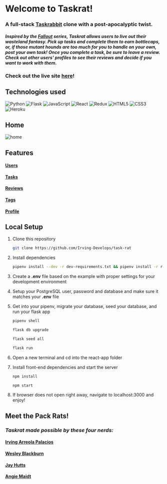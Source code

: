 # Welcome to Taskrat!
### A full-stack [Taskrabbit](https://www.taskrabbit.com/) clone with a post-apocalyptic twist.

#### *Inspired by the [Fallout](https://en.wikipedia.org/wiki/Fallout_(series)) series, Taskrat allows users to live out their wasteland fantasy. Pick up tasks and complete them to earn bottlecaps, or, if those mutant hounds are too much for you to handle on your own, post your own task! Once you complete a task, be sure to leave a review. Check out other users' profiles to see their reviews and decide if you want to work with them.*

### Check out the live site [here](https://task-rat.herokuapp.com/)!

## Technologies used
![Python](https://img.shields.io/badge/python-3670A0?style=for-the-badge&logo=python&logoColor=ffdd54)
![Flask](https://img.shields.io/badge/flask-%23000.svg?style=for-the-badge&logo=flask&logoColor=white)
![JavaScript](https://img.shields.io/badge/javascript-%23323330.svg?style=for-the-badge&logo=javascript&logoColor=%23F7DF1E)
![React](https://img.shields.io/badge/react-%2320232a.svg?style=for-the-badge&logo=react&logoColor=%2361DAFB)
![Redux](https://img.shields.io/badge/redux-%23593d88.svg?style=for-the-badge&logo=redux&logoColor=white)
![HTML5](https://img.shields.io/badge/html5-%23E34F26.svg?style=for-the-badge&logo=html5&logoColor=white)
![CSS3](https://img.shields.io/badge/css3-%231572B6.svg?style=for-the-badge&logo=css3&logoColor=white)
![Heroku](https://img.shields.io/badge/heroku-%23430098.svg?style=for-the-badge&logo=heroku&logoColor=white)

## Home
![home](https://user-images.githubusercontent.com/100968885/182058873-cffcd913-194f-4125-8d61-91a125a851ac.png)

## Features
#### [Users](https://github.com/Irving-Develops/task-rat/wiki/Feature-List#users)
#### [Tasks](https://github.com/Irving-Develops/task-rat/wiki/Feature-List#tasks)
#### [Reviews](https://github.com/Irving-Develops/task-rat/wiki/Feature-List#reviews)
#### [Tags](https://github.com/Irving-Develops/task-rat/wiki/Feature-List#tags)
#### [Profile](https://github.com/Irving-Develops/task-rat/wiki/Feature-List#profile-page)

## Local Setup
1. Clone this repository

   ```bash
   git clone https://github.com/Irving-Develops/task-rat
   ```

2. Install dependencies

      ```bash
      pipenv install --dev -r dev-requirements.txt && pipenv install -r requirements.txt
      ```

3. Create a **.env** file based on the example with proper settings for your
   development environment

4. Setup your PostgreSQL user, password and database and make sure it matches your **.env** file

5. Get into your pipenv, migrate your database, seed your database, and run your flask app

   ```bash
   pipenv shell
   ```

   ```bash
   flask db upgrade
   ```

   ```bash
   flask seed all
   ```

   ```bash
   flask run
   ```
6. Open a new terminal and cd into the react-app folder

7. Install front-end dependencies and start the server

      ```bash
   npm install
   ```

      ```bash
   npm start
   ```
8. If browser does not open right away, navigate to localhost:3000 and enjoy!

## Meet the Pack Rats!
### *Taskrat made possible by these four nerds:*
#### [Irving Arreola Palacios](https://github.com/Irving-Develops)
#### [Wesley Blackburn](https://github.com/wesleyblackburn90)
#### [Jay Hutts](https://github.com/jay-bean)
#### [Angie Maidt](https://github.com/angMaidt)
